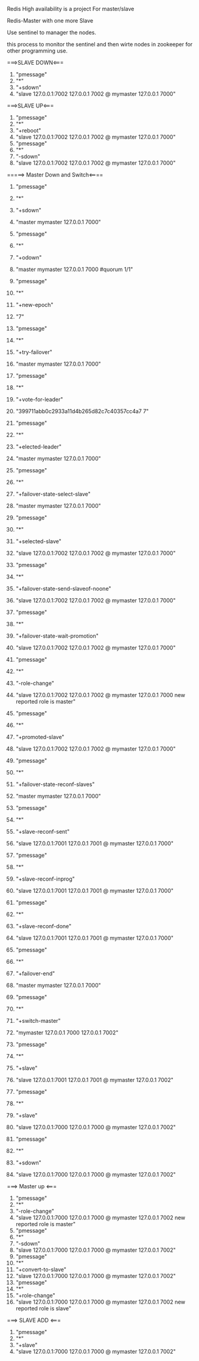 Redis High availability is a project
For master/slave

Redis-Master with one more Slave

Use sentinel to manager the nodes.

this process to monitor the sentinel
and then wirte nodes in zookeeper 
for other programming use.


===>SLAVE DOWN<===
1) "pmessage"
2) "*"
3) "+sdown"
4) "slave 127.0.0.1:7002 127.0.0.1 7002 @ mymaster 127.0.0.1 7000"

===>SLAVE UP<===
1) "pmessage"
2) "*"
3) "+reboot"
4) "slave 127.0.0.1:7002 127.0.0.1 7002 @ mymaster 127.0.0.1 7000"
1) "pmessage"
2) "*"
3) "-sdown"
4) "slave 127.0.0.1:7002 127.0.0.1 7002 @ mymaster 127.0.0.1 7000"

=====> Master Down and Switch<====
1) "pmessage"
2) "*"
3) "+sdown"
4) "master mymaster 127.0.0.1 7000"

1) "pmessage"
2) "*"
3) "+odown"
4) "master mymaster 127.0.0.1 7000 #quorum 1/1"

1) "pmessage"
2) "*"
3) "+new-epoch"
4) "7"

1) "pmessage"
2) "*"
3) "+try-failover"
4) "master mymaster 127.0.0.1 7000"

1) "pmessage"
2) "*"
3) "+vote-for-leader"
4) "399711abb0c2933a11d4b265d82c7c40357cc4a7 7"

1) "pmessage"
2) "*"
3) "+elected-leader"
4) "master mymaster 127.0.0.1 7000"

1) "pmessage"
2) "*"
3) "+failover-state-select-slave"
4) "master mymaster 127.0.0.1 7000"

1) "pmessage"
2) "*"
3) "+selected-slave"
4) "slave 127.0.0.1:7002 127.0.0.1 7002 @ mymaster 127.0.0.1 7000"

1) "pmessage"
2) "*"
3) "+failover-state-send-slaveof-noone"
4) "slave 127.0.0.1:7002 127.0.0.1 7002 @ mymaster 127.0.0.1 7000"

1) "pmessage"
2) "*"
3) "+failover-state-wait-promotion"
4) "slave 127.0.0.1:7002 127.0.0.1 7002 @ mymaster 127.0.0.1 7000"

1) "pmessage"
2) "*"
3) "-role-change"
4) "slave 127.0.0.1:7002 127.0.0.1 7002 @ mymaster 127.0.0.1 7000 new reported role is master"

1) "pmessage"
2) "*"
3) "+promoted-slave"
4) "slave 127.0.0.1:7002 127.0.0.1 7002 @ mymaster 127.0.0.1 7000"

1) "pmessage"
2) "*"
3) "+failover-state-reconf-slaves"
4) "master mymaster 127.0.0.1 7000"

1) "pmessage"
2) "*"
3) "+slave-reconf-sent"
4) "slave 127.0.0.1:7001 127.0.0.1 7001 @ mymaster 127.0.0.1 7000"

1) "pmessage"
2) "*"
3) "+slave-reconf-inprog"
4) "slave 127.0.0.1:7001 127.0.0.1 7001 @ mymaster 127.0.0.1 7000"

1) "pmessage"
2) "*"
3) "+slave-reconf-done"
4) "slave 127.0.0.1:7001 127.0.0.1 7001 @ mymaster 127.0.0.1 7000"

1) "pmessage"
2) "*"
3) "+failover-end"
4) "master mymaster 127.0.0.1 7000"

1) "pmessage"
2) "*"
3) "+switch-master"
4) "mymaster 127.0.0.1 7000 127.0.0.1 7002"

1) "pmessage"
2) "*"
3) "+slave"
4) "slave 127.0.0.1:7001 127.0.0.1 7001 @ mymaster 127.0.0.1 7002"

1) "pmessage"
2) "*"
3) "+slave"
4) "slave 127.0.0.1:7000 127.0.0.1 7000 @ mymaster 127.0.0.1 7002"

1) "pmessage"
2) "*"
3) "+sdown"
4) "slave 127.0.0.1:7000 127.0.0.1 7000 @ mymaster 127.0.0.1 7002"

===> Master up <===
1) "pmessage"
2) "*"
3) "-role-change"
4) "slave 127.0.0.1:7000 127.0.0.1 7000 @ mymaster 127.0.0.1 7002 new reported role is master"
1) "pmessage"
2) "*"
3) "-sdown"
4) "slave 127.0.0.1:7000 127.0.0.1 7000 @ mymaster 127.0.0.1 7002"
1) "pmessage"
2) "*"
3) "+convert-to-slave"
4) "slave 127.0.0.1:7000 127.0.0.1 7000 @ mymaster 127.0.0.1 7002"
1) "pmessage"
2) "*"
3) "+role-change"
4) "slave 127.0.0.1:7000 127.0.0.1 7000 @ mymaster 127.0.0.1 7002 new reported role is slave"


===> SLAVE ADD <===
1) "pmessage"
2) "*"
3) "+slave"
4) "slave 127.0.0.1:7000 127.0.0.1 7000 @ mymaster 127.0.0.1 7002"
